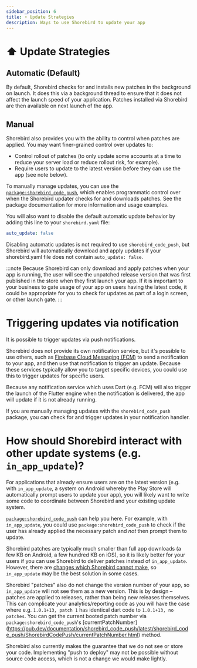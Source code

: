 ```yaml
---
sidebar_position: 6
title: ⬆️ Update Strategies
description: Ways to use Shorebird to update your app
---
```


# ⬆️ Update Strategies

## Automatic (Default)

By default, Shorebird checks for and installs new patches in the background on
launch. It does this via a background thread to ensure that it does not affect
the launch speed of your application. Patches installed via Shorebird are then
available on next launch of the app.

## Manual

Shorebird also provides you with the ability to control when patches are
applied. You may want finer-grained control over updates to:

- Control rollout of patches (to only update some accounts at a time to reduce
  your server load or reduce rollout risk, for example).
- Require users to update to the latest version before they can use the app (see
  note below).

To manually manage updates, you can use the
[`package:shorebird_code_push`](https://pub.dev/packages/shorebird_code_push),
which enables programmatic control over when the Shorebird updater checks for
and downloads patches. See the package documentation for more information and
usage examples.

You will also want to disable the default automatic update behavior by adding
this line to your `shorebird.yaml` file:

```yaml
auto_update: false
```

Disabling automatic updates is not required to use `shorebird_code_push`, but
Shorebird will automatically download and apply updates if your shorebird.yaml
file does not contain `auto_update: false`.

:::note
Because Shorebird can only download and apply patches when your app is
running, the user will see the unpatched release version that was first
published in the store when they first launch your app. If it is important to
your business to gate usage of your app on users having the latest code, it
could be appropriate for you to check for updates as part of a login screen, or
other launch gate.
:::

# Triggering updates via notification

It is possible to trigger updates via push notifications.

Shorebird does not provide its own notification service, but it's possible to
use others, such as [Firebase Cloud Messaging
(FCM)](https://firebase.google.com/docs/cloud-messaging) to send a notification
to your app, and then use that notification to trigger an update. Because these
services typically allow you to target specific devices, you could use this to
trigger updates for specific users.

Because any notification service which uses Dart (e.g. FCM) will also trigger
the launch of the Flutter engine when the notification is delivered, the app
will update if it is not already running.

If you are manually managing updates with the `shorebird_code_push` package, you
can check for and trigger updates in your notification handler.

# How should Shorebird interact with other update systems (e.g. `in_app_update`)?

For applications that already ensure users are on the latest version (e.g. with
`in_app_update`, a system on Android whereby the Play Store will automatically
prompt users to update your app), you will likely want to write some code to
coordinate between Shorebird and your existing update system.

[`package:shorebird_code_push`](https://pub.dev/packages/shorebird_code_push)
can help you here. For example, with `in_app_update`, you could use
`package:shorebird_code_push` to check if the user has already applied the
necessary patch and _not_ then prompt them to update.

Shorebird patches are typically much smaller than full app downloads (a few KB
on Android, a few hundred KB on iOS), so it is likely better for your users if
you can use Shorebird to deliver patches instead of `in_app_update`. However,
there are [changes which Shorebird cannot
make](concepts#what-types-of-changes-can-be-included-in-a-patch), so
`in_app_update` may be the best solution in some cases.

Shorebird "patches" also do not change the version number of your app, so
`in_app_update` will not see them as a new version. This is by design – patches
are applied to releases, rather than being new releases themselves. This can
complicate your analytics/reporting code as you will have the case where e.g.
`1.0.1+13, patch 1` has identical dart code to `1.0.1+13, no patches`. You can
get the current booted patch number via `package:shorebird_code_push`'s
[currentPatchNumber]
(https://pub.dev/documentation/shorebird_code_push/latest/shorebird_code_push/ShorebirdCodePush/currentPatchNumber.html)
method.

Shorebird also currently makes the guarantee that we do not see or store your
code. Implementing "push to deploy" may not be possible without source code
access, which is not a change we would make lightly.
